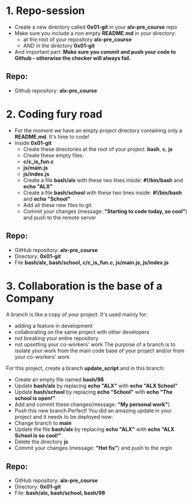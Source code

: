 # 1. Repo-session
* Create a new directory called **0x01-git** in your **alx-pre_course** repo
* Make sure you include a non empty **README.md** in your directory:
	- at the root of your repository **alx-pre_course**
	- AND in the directory **0x01-git**
* And important part: **Make sure you commit and push your code to Github - otherwise the checker will always fail.**
## Repo:
* Github repository: **alx-pre_course**

# 2. Coding fury road
* For the moment we have an empty project directory containing only a **README.md**. It's time to code!
* Inside **0x01-git**
	- Create these directories at the root of your project: **bash**, **c**, **js**
	- Create these empty files:
	- **c/c_is_fun.c**
	- **js/main.js**
	- **js/index.js**
	- Create a file **bash/alx** with these two lines inside: **#!/bin/bash** and **echo "ALX"**
	- Create a file **bash/school** with these two lines inside: **#!/bin/bash** and **echo "School"**
	- Add all these new files to git
	- Commit your changes (message: **"Starting to code today, so cool"**) and push to the remote server
## Repo:
* GitHub repository: **alx-pre_course**
* Directory: **0x01-git**
* File **bash/alx, bash/school, c/c_is_fun.c, js/main.js, js/index.js**

# 3. Collaboration is the base of a Company
A branch is like a copy of your project. It's used mainly for:
   + adding a feature in development
   + collaborating on the same project with other developers
   + not breaking  your entire repository
   + not upsetting your co-workers' work
The purpose of a branch is to isolate your work from the main code base of your
project and/or from your co-workers' work

For this project, create a branch __update_script__ and in this branch:
   - Create an empty file named __bash/98__
   - Update __bash/alx__ by replacing __echo "ALX"__ with **echo "ALX School"**
   - Update **bash/school** by replacing **echo "School"** with **echo "The school is open!"**
   - Add and commit these changes(message: **"My personal work"**)
   - Push this new branch
Perfect! You did an amazing update in your project and it needs to be deployed now:
   - Change branch to **main**
   - Update the file **bash/alx** by replacing **echo "ALX"**  with **echo "ALX School is so cool!"**
   - Delete the directory **js**
   - Commit your changes (message: **"Hot fix"**) and push to the orgin
## Repo:
   - GitHub repository: **alx-pre_course**
   - Directory: **0x01-git**
   - File: **bash/alx, bash/school, bash/98**
